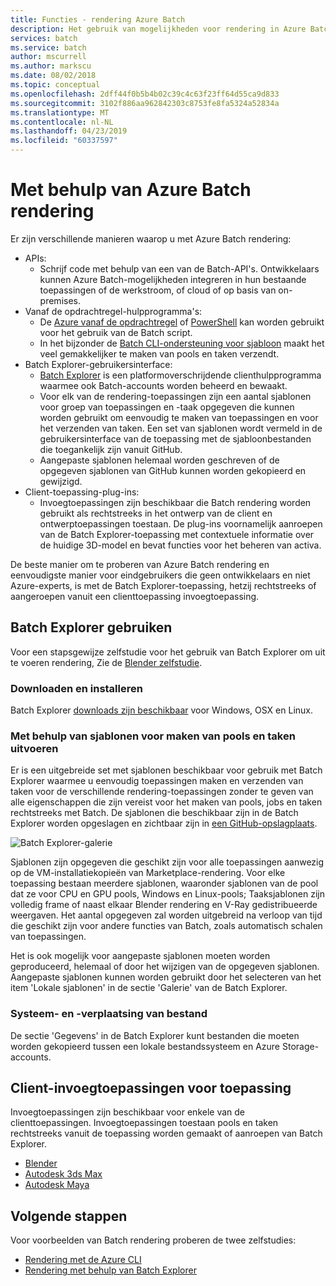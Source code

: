 ```yaml
---
title: Functies - rendering Azure Batch
description: Het gebruik van mogelijkheden voor rendering in Azure Batch
services: batch
ms.service: batch
author: mscurrell
ms.author: markscu
ms.date: 08/02/2018
ms.topic: conceptual
ms.openlocfilehash: 2dff44f0b5b4b02c39c4c63f23ff64d55ca9d833
ms.sourcegitcommit: 3102f886aa962842303c8753fe8fa5324a52834a
ms.translationtype: MT
ms.contentlocale: nl-NL
ms.lasthandoff: 04/23/2019
ms.locfileid: "60337597"
---
```

# <a name="using-azure-batch-rendering"></a>Met behulp van Azure Batch rendering

Er zijn verschillende manieren waarop u met Azure Batch rendering:

* APIs:
  * Schrijf code met behulp van een van de Batch-API's.  Ontwikkelaars kunnen Azure Batch-mogelijkheden integreren in hun bestaande toepassingen of de werkstroom, of cloud of op basis van on-premises.
* Vanaf de opdrachtregel-hulpprogramma's:
  * De [Azure vanaf de opdrachtregel](https://docs.microsoft.com/cli/azure/) of [PowerShell](https://docs.microsoft.com/powershell/azure/overview) kan worden gebruikt voor het gebruik van de Batch script.
  * In het bijzonder de [Batch CLI-ondersteuning voor sjabloon](https://docs.microsoft.com/azure/batch/batch-cli-templates) maakt het veel gemakkelijker te maken van pools en taken verzendt.
* Batch Explorer-gebruikersinterface:
  * [Batch Explorer](https://github.com/Azure/BatchLabs) is een platformoverschrijdende clienthulpprogramma waarmee ook Batch-accounts worden beheerd en bewaakt.
  * Voor elk van de rendering-toepassingen zijn een aantal sjablonen voor groep van toepassingen en -taak opgegeven die kunnen worden gebruikt om eenvoudig te maken van toepassingen en voor het verzenden van taken.  Een set van sjablonen wordt vermeld in de gebruikersinterface van de toepassing met de sjabloonbestanden die toegankelijk zijn vanuit GitHub.
  * Aangepaste sjablonen helemaal worden geschreven of de opgegeven sjablonen van GitHub kunnen worden gekopieerd en gewijzigd.
* Client-toepassing-plug-ins:
  * Invoegtoepassingen zijn beschikbaar die Batch rendering worden gebruikt als rechtstreeks in het ontwerp van de client en ontwerptoepassingen toestaan.  De plug-ins voornamelijk aanroepen van de Batch Explorer-toepassing met contextuele informatie over de huidige 3D-model en bevat functies voor het beheren van activa.

De beste manier om te proberen van Azure Batch rendering en eenvoudigste manier voor eindgebruikers die geen ontwikkelaars en niet Azure-experts, is met de Batch Explorer-toepassing, hetzij rechtstreeks of aangeroepen vanuit een clienttoepassing invoegtoepassing.

## <a name="using-batch-explorer"></a>Batch Explorer gebruiken

Voor een stapsgewijze zelfstudie voor het gebruik van Batch Explorer om uit te voeren rendering, Zie de [Blender zelfstudie](https://docs.microsoft.com/azure/batch/tutorial-rendering-batchexplorer-blender).

### <a name="download-and-install"></a>Downloaden en installeren

Batch Explorer [downloads zijn beschikbaar](https://azure.github.io/BatchExplorer/) voor Windows, OSX en Linux.

### <a name="using-templates-to-create-pools-and-run-jobs"></a>Met behulp van sjablonen voor maken van pools en taken uitvoeren

Er is een uitgebreide set met sjablonen beschikbaar voor gebruik met Batch Explorer waarmee u eenvoudig toepassingen maken en verzenden van taken voor de verschillende rendering-toepassingen zonder te geven van alle eigenschappen die zijn vereist voor het maken van pools, jobs en taken rechtstreeks met Batch.  De sjablonen die beschikbaar zijn in de Batch Explorer worden opgeslagen en zichtbaar zijn in [een GitHub-opslagplaats](https://github.com/Azure/BatchExplorer-data/tree/master/ncj).

![Batch Explorer-galerie](./media/batch-rendering-using/batch-explorer-gallery.png)

Sjablonen zijn opgegeven die geschikt zijn voor alle toepassingen aanwezig op de VM-installatiekopieën van Marketplace-rendering.  Voor elke toepassing bestaan meerdere sjablonen, waaronder sjablonen van de pool dat ze voor CPU en GPU pools, Windows en Linux-pools; Taaksjablonen zijn volledig frame of naast elkaar Blender rendering en V-Ray gedistribueerde weergaven. Het aantal opgegeven zal worden uitgebreid na verloop van tijd die geschikt zijn voor andere functies van Batch, zoals automatisch schalen van toepassingen.

Het is ook mogelijk voor aangepaste sjablonen moeten worden geproduceerd, helemaal of door het wijzigen van de opgegeven sjablonen. Aangepaste sjablonen kunnen worden gebruikt door het selecteren van het item 'Lokale sjablonen' in de sectie 'Galerie' van de Batch Explorer.

### <a name="file-system-and-data-movement"></a>Systeem- en -verplaatsing van bestand

De sectie 'Gegevens' in de Batch Explorer kunt bestanden die moeten worden gekopieerd tussen een lokale bestandssysteem en Azure Storage-accounts.

## <a name="client-application-plug-ins"></a>Client-invoegtoepassingen voor toepassing

Invoegtoepassingen zijn beschikbaar voor enkele van de clienttoepassingen.  Invoegtoepassingen toestaan pools en taken rechtstreeks vanuit de toepassing worden gemaakt of aanroepen van Batch Explorer.

* [Blender](https://github.com/Azure/azure-batch-rendering/tree/master/plugins/blender)
* [Autodesk 3ds Max](https://github.com/Azure/azure-batch-rendering/tree/master/plugins/3ds-max)
* [Autodesk Maya](https://github.com/Azure/azure-batch-maya)

## <a name="next-steps"></a>Volgende stappen

Voor voorbeelden van Batch rendering proberen de twee zelfstudies:

* [Rendering met de Azure CLI](https://docs.microsoft.com/azure/batch/tutorial-rendering-cli)
* [Rendering met behulp van Batch Explorer](https://docs.microsoft.com/azure/batch/tutorial-rendering-batchexplorer-blender)